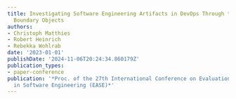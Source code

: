 ```yaml
---
title: Investigating Software Engineering Artifacts in DevOps Through the Lens of
  Boundary Objects
authors:
- Christoph Matthies
- Robert Heinrich
- Rebekka Wohlrab
date: '2023-01-01'
publishDate: '2024-11-06T20:24:34.860179Z'
publication_types:
- paper-conference
publication: '*Proc. of the 27th International Conference on Evaluation and Assessment
  in Software Engineering (EASE)*'
---
```

